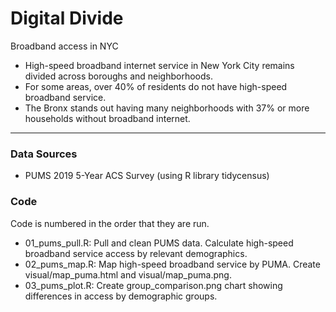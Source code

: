 # Digital Divide

Broadband access in NYC

* High-speed broadband internet service in New York City remains divided across boroughs and neighborhoods.
* For some areas, over 40% of residents do not have high-speed broadband service.
* The Bronx stands out having many neighborhoods with 37% or more households without broadband internet.

***   


### Data Sources 
- PUMS 2019 5-Year ACS Survey (using R library tidycensus)

### Code

Code is numbered in the order that they are run. 

- 01_pums_pull.R: Pull and clean PUMS data.  Calculate high-speed broadband service access by relevant demographics. 
- 02_pums_map.R: Map high-speed broadband service by PUMA. Create visual/map_puma.html and visual/map_puma.png. 
- 03_pums_plot.R: Create group_comparison.png chart showing differences in access by demographic groups. 

